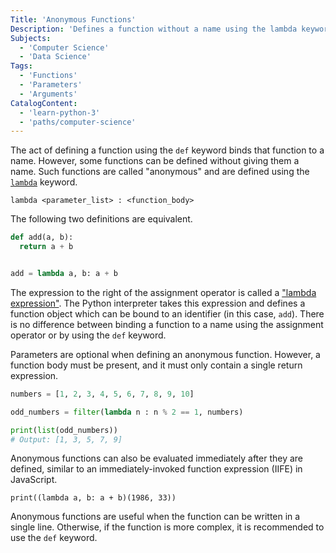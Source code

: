 ```yaml
---
Title: 'Anonymous Functions'
Description: 'Defines a function without a name using the lambda keyword.'
Subjects:
  - 'Computer Science'
  - 'Data Science'
Tags:
  - 'Functions'
  - 'Parameters'
  - 'Arguments'
CatalogContent:
  - 'learn-python-3'
  - 'paths/computer-science'
---
```


The act of defining a function using the `def` keyword binds that function to a name. However, some functions can be defined without giving them a name. Such functions are called "anonymous" and are defined using the [`lambda`](https://www.codecademy.com/resources/docs/python/keywords/lambda) keyword.

```pseudo
lambda <parameter_list> : <function_body>
```

The following two definitions are equivalent.

```py
def add(a, b):
  return a + b


add = lambda a, b: a + b
```

The expression to the right of the assignment operator is called a ["lambda expression"](https://www.codecademy.com/resources/docs/python/keywords/lambda). The Python interpreter takes this expression and defines a function object which can be bound to an identifier (in this case, `add`). There is no difference between binding a function to a name using the assignment operator or by using the `def` keyword.

Parameters are optional when defining an anonymous function. However, a function body must be present, and it must only contain a single return expression.

```py
numbers = [1, 2, 3, 4, 5, 6, 7, 8, 9, 10]

odd_numbers = filter(lambda n : n % 2 == 1, numbers)

print(list(odd_numbers))
# Output: [1, 3, 5, 7, 9]
```

Anonymous functions can also be evaluated immediately after they are defined, similar to an immediately-invoked function expression (IIFE) in JavaScript.

```codebyte/python
print((lambda a, b: a + b)(1986, 33))
```

Anonymous functions are useful when the function can be written in a single line. Otherwise, if the function is more complex, it is recommended to use the `def` keyword.
